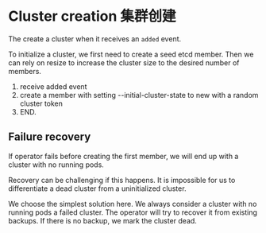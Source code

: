 # Cluster creation 集群创建
The create a cluster when it receives an `added` event.

To initialize a cluster, we first need to create a seed etcd member. Then we can rely on resize to increase the cluster size to the desired number of members.

1. receive added event
2. create a member with setting --initial-cluster-state to new with a random cluster token
3. END.

## Failure recovery

If operator fails before creating the first member, we will end up with a cluster with no running pods.

Recovery can be challenging if this happens. It is impossible for us to differentiate a dead cluster from a uninitialized cluster.

We choose the simplest solution here. We always consider a cluster with no running pods a failed cluster. The operator will
try to recover it from existing backups. If there is no backup, we mark the cluster dead.
